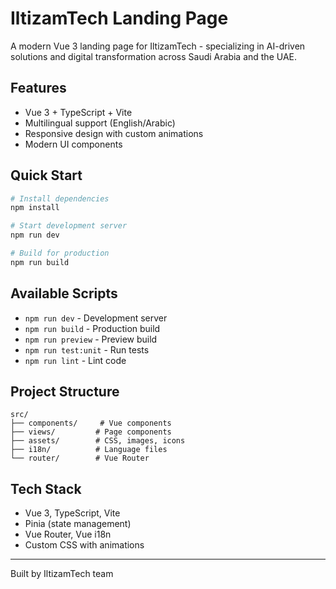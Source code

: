 # IltizamTech Landing Page

A modern Vue 3 landing page for IltizamTech - specializing in AI-driven solutions and digital transformation across Saudi Arabia and the UAE.

## Features

- Vue 3 + TypeScript + Vite
- Multilingual support (English/Arabic)
- Responsive design with custom animations
- Modern UI components

## Quick Start

```bash
# Install dependencies
npm install

# Start development server
npm run dev

# Build for production
npm run build
```

## Available Scripts

- `npm run dev` - Development server
- `npm run build` - Production build
- `npm run preview` - Preview build
- `npm run test:unit` - Run tests
- `npm run lint` - Lint code

## Project Structure

```
src/
├── components/     # Vue components
├── views/         # Page components
├── assets/        # CSS, images, icons
├── i18n/          # Language files
└── router/        # Vue Router
```

## Tech Stack

- Vue 3, TypeScript, Vite
- Pinia (state management)
- Vue Router, Vue i18n
- Custom CSS with animations

---

Built by IltizamTech team
